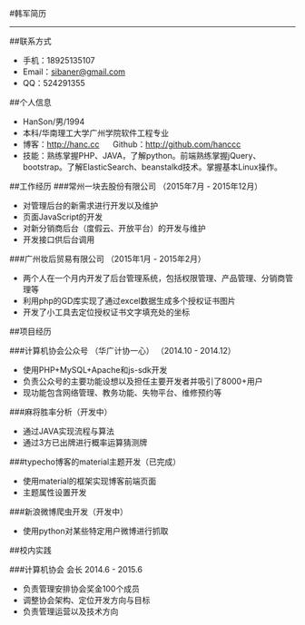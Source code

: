 #韩军简历

---

##联系方式
* 手机：18925135107
* Email：sibaner@gmail.com
* QQ：524291355

##个人信息
* HanSon/男/1994
* 本科/华南理工大学广州学院软件工程专业
* 博客：http://hanc.cc &nbsp;&nbsp;&nbsp;&nbsp; Github：http://github.com/hanccc
* 技能：熟练掌握PHP、JAVA，了解python。前端熟练掌握jQuery、bootstrap。了解ElasticSearch、beanstalkd技术。掌握基本Linux操作。

##工作经历
###常州一块去股份有限公司 （2015年7月 - 2015年12月）
* 对管理后台的新需求进行开发以及维护
* 页面JavaScript的开发
* 对新分销商后台（度假云、开放平台）的开发与维护
* 开发接口供后台调用

###广州妆后贸易有限公司 （2015年1月 - 2015年2月）
* 两个人在一个月内开发了后台管理系统，包括权限管理、产品管理、分销商管理等
* 利用php的GD库实现了通过excel数据生成多个授权证书图片
* 开发了小工具去定位授权证书文字填充处的坐标

##项目经历

###计算机协会公众号 （华广计协一心） （2014.10 - 2014.12）
* 使用PHP+MySQL+Apache和js-sdk开发
* 负责公众号的主要功能设想以及担任主要开发者并吸引了8000+用户
* 现功能包含网络管理、教务功能、失物平台、维修预约等

###麻将胜率分析（开发中）
* 通过JAVA实现流程与算法
* 通过3方已出牌进行概率运算猜测牌

###typecho博客的material主题开发（已完成）
* 使用material的框架实现博客前端页面
* 主题属性设置开发

###新浪微博爬虫开发（开发中）
* 使用python对某些特定用户微博进行抓取

##校内实践

###计算机协会 会长 2014.6 - 2015.6
* 负责管理安排协会奖金100个成员
* 调整协会架构、定位开发方向与目标
* 负责管理运营以及技术方向
